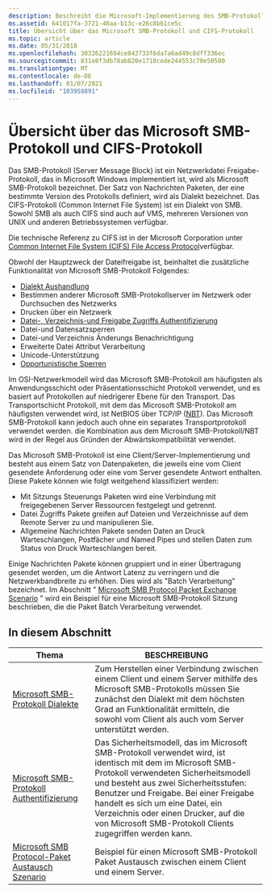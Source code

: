 ```yaml
---
description: Beschreibt die Microsoft-Implementierung des SMB-Protokolls (Server Message Block).
ms.assetid: 641017fa-3721-40aa-b13c-e26c8b61ce5c
title: Übersicht über das Microsoft SMB-Protokoll und CIFS-Protokoll
ms.topic: article
ms.date: 05/31/2018
ms.openlocfilehash: 30326221694ce843733f6da7a6ad49c8dff336ec
ms.sourcegitcommit: 831e8f3db78ab820e1710cede244553c70e50500
ms.translationtype: MT
ms.contentlocale: de-DE
ms.lasthandoff: 01/07/2021
ms.locfileid: "103958891"
---
```

# <a name="microsoft-smb-protocol-and-cifs-protocol-overview"></a>Übersicht über das Microsoft SMB-Protokoll und CIFS-Protokoll

Das SMB-Protokoll (Server Message Block) ist ein Netzwerkdatei Freigabe-Protokoll, das in Microsoft Windows implementiert ist, wird als Microsoft SMB-Protokoll bezeichnet. Der Satz von Nachrichten Paketen, der eine bestimmte Version des Protokolls definiert, wird als Dialekt bezeichnet. Das CIFS-Protokoll (Common Internet File System) ist ein Dialekt von SMB. Sowohl SMB als auch CIFS sind auch auf VMS, mehreren Versionen von UNIX und anderen Betriebssystemen verfügbar.

Die technische Referenz zu CIFS ist in der Microsoft Corporation unter [Common Internet File System (CIFS) File Access Protocol](/openspecs/windows_protocols/ms-cifs/d416ff7c-c536-406e-a951-4f04b2fd1d2b)verfügbar.

Obwohl der Hauptzweck der Dateifreigabe ist, beinhaltet die zusätzliche Funktionalität von Microsoft SMB-Protokoll Folgendes:

-   [Dialekt Aushandlung](microsoft-smb-protocol-dialects.md)
-   Bestimmen anderer Microsoft SMB-Protokollserver im Netzwerk oder Durchsuchen des Netzwerks
-   Drucken über ein Netzwerk
-   [Datei-, Verzeichnis-und Freigabe Zugriffs Authentifizierung](microsoft-smb-protocol-authentication.md)
-   Datei-und Datensatzsperren
-   Datei-und Verzeichnis Änderungs Benachrichtigung
-   Erweiterte Datei Attribut Verarbeitung
-   Unicode-Unterstützung
-   [Opportunistische Sperren](opportunistic-locks.md)

Im OSI-Netzwerkmodell wird das Microsoft SMB-Protokoll am häufigsten als Anwendungsschicht oder Präsentationsschicht Protokoll verwendet, und es basiert auf Protokollen auf niedrigerer Ebene für den Transport. Das Transportschicht Protokoll, mit dem das Microsoft SMB-Protokoll am häufigsten verwendet wird, ist NetBIOS über TCP/IP ([NBT](/previous-versions//bb870909(v=vs.85))). Das Microsoft SMB-Protokoll kann jedoch auch ohne ein separates Transportprotokoll verwendet werden. die Kombination aus dem Microsoft SMB-Protokoll/NBT wird in der Regel aus Gründen der Abwärtskompatibilität verwendet.

Das Microsoft SMB-Protokoll ist eine Client/Server-Implementierung und besteht aus einem Satz von Datenpaketen, die jeweils eine vom Client gesendete Anforderung oder eine vom Server gesendete Antwort enthalten. Diese Pakete können wie folgt weitgehend klassifiziert werden:

-   Mit Sitzungs Steuerungs Paketen wird eine Verbindung mit freigegebenen Server Ressourcen festgelegt und getrennt.
-   Datei Zugriffs Pakete greifen auf Dateien und Verzeichnisse auf dem Remote Server zu und manipulieren Sie.
-   Allgemeine Nachrichten Pakete senden Daten an Druck Warteschlangen, Postfächer und Named Pipes und stellen Daten zum Status von Druck Warteschlangen bereit.

Einige Nachrichten Pakete können gruppiert und in einer Übertragung gesendet werden, um die Antwort Latenz zu verringern und die Netzwerkbandbreite zu erhöhen. Dies wird als "Batch Verarbeitung" bezeichnet. Im Abschnitt " [Microsoft SMB Protocol Packet Exchange Scenario](microsoft-smb-protocol-packet-exchange-scenario.md) " wird ein Beispiel für eine Microsoft SMB-Protokoll Sitzung beschrieben, die die Paket Batch Verarbeitung verwendet.

## <a name="in-this-section"></a>In diesem Abschnitt



| Thema                                                                                                             | BESCHREIBUNG                                                                                                                                                                                                                                                                 |
|-------------------------------------------------------------------------------------------------------------------|-----------------------------------------------------------------------------------------------------------------------------------------------------------------------------------------------------------------------------------------------------------------------------|
| [Microsoft SMB-Protokoll Dialekte](microsoft-smb-protocol-dialects.md)<br/>                                 | Zum Herstellen einer Verbindung zwischen einem Client und einem Server mithilfe des Microsoft SMB-Protokolls müssen Sie zunächst den Dialekt mit dem höchsten Grad an Funktionalität ermitteln, die sowohl vom Client als auch vom Server unterstützt werden.<br/>                                                      |
| [Microsoft SMB-Protokoll Authentifizierung](microsoft-smb-protocol-authentication.md)<br/>                     | Das Sicherheitsmodell, das im Microsoft SMB-Protokoll verwendet wird, ist identisch mit dem im Microsoft SMB-Protokoll verwendeten Sicherheitsmodell und besteht aus zwei Sicherheitsstufen: Benutzer und Freigabe. Bei einer Freigabe handelt es sich um eine Datei, ein Verzeichnis oder einen Drucker, auf die von Microsoft SMB-Protokoll Clients zugegriffen werden kann.<br/> |
| [Microsoft SMB Protocol-Paket Austausch Szenario](microsoft-smb-protocol-packet-exchange-scenario.md)<br/> | Beispiel für einen Microsoft SMB-Protokoll Paket Austausch zwischen einem Client und einem Server.<br/>                                                                                                                                                                               |



 

 

